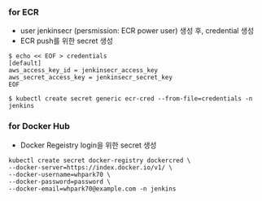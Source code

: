 ### for ECR
- user jenkinsecr  (persmission: ECR power user) 생성 후, credential  생성
- ECR push를 위한 secret 생성
```
$ echo << EOF > credentials
[default]
aws_access_key_id = jenkinsecr_access_key
aws_secret_access_key = jenkinsecr_secret_key
EOF

$ kubectl create secret generic ecr-cred --from-file=credentials -n jenkins
```

### for Docker Hub
- Docker Regeistry login을 위한 secret 생성
```
kubectl create secret docker-registry dockercred \
--docker-server=https://index.docker.io/v1/ \
--docker-username=whpark70 \
--docker-password=password \
--docker-email=whpark70@example.com -n jenkins
```